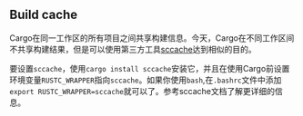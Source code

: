 ## Build cache

Cargo在同一工作区的所有项目之间共享构建信息。今天，Cargo在不同工作区间不共享构建结果，但是可以使用第三方工具[sccache]达到相似的目的。

要设置`sccache`，使用`cargo install sccache`安装它，并且在使用Cargo前设置环境变量`RUSTC_WRAPPER`指向`sccache`。如果你使用`bash`,在`.bashrc`文件中添加`export RUSTC_WRAPPER=sccache`就可以了。参考sccache文档了解更详细的信息。

[sccache]: https://github.com/mozilla/sccache


